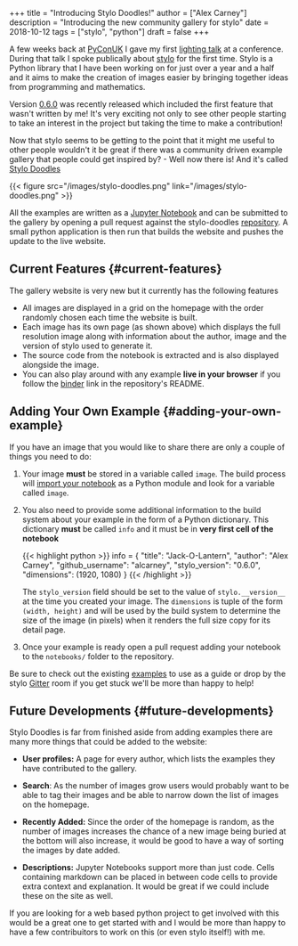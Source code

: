 +++
title = "Introducing Stylo Doodles!"
author = ["Alex Carney"]
description = "Introducing the new community gallery for stylo"
date = 2018-10-12
tags = ["stylo", "python"]
draft = false
+++

A few weeks back at [PyConUK](https://2018.pyconuk.org/) I gave my first [lighting talk](https://youtu.be/F5jSUJVymXk?t=3480)
at a conference. During that talk I spoke publically about [stylo](https://github.com/alcarney/stylo) for
the first time. Stylo is a Python library that I have been working on for just
over a year and a half and it aims to make the creation of images easier by
bringing together ideas from programming and mathematics.

Version [0.6.0](https://alcarney.github.io/stylo/changes.html) was recently released which included the first feature
that wasn't written by me! It's very exciting not only to see other people
starting to take an interest in the project but taking the time to make a
contribution!

Now that stylo seems to be getting to the point that it might me useful to
other people wouldn't it be great if there was a community driven example
gallery that people could get inspired by? - Well now there is! And it's
called [Stylo Doodles](https://alcarney.github.io/stylo-doodles)

{{< figure src="/images/stylo-doodles.png" link="/images/stylo-doodles.png" >}}

<!--more-->

All the examples are written as a [Jupyter Notebook](https://jupyter.org) and can be submitted to the
gallery by opening a pull request against the stylo-doodles [repository](https://github.com/alcarney/stylo-doodles). A small
python application is then run that builds the website and pushes the update to
the live website.


## Current Features {#current-features}

The gallery website is very new but it currently has the following features

-   All images are displayed in a grid on the homepage with the order randomly
    chosen each time the website is built.
-   Each image has its own page (as shown above) which displays the full
    resolution image along with information about the author, image and the
    version of stylo used to generate it.
-   The source code from the notebook is extracted and is also displayed
    alongside the image.
-   You can also play around with any example **live in your browser** if you
    follow the [binder](https://mybinder.org/v2/gh/alcarney/stylo-doodles/master) link in the repository's README.


## Adding Your Own Example {#adding-your-own-example}

If you have an image that you would like to share there are only a couple of
things you need to do:

1.  Your image **must** be stored in a variable called `image`. The build process
    will [import your notebook](https://jupyter-notebook.readthedocs.io/en/stable/examples/Notebook/Importing%2520Notebooks.html) as a Python module and look for a variable called
    `image`.

2.  You also need to provide some additional information to the build system
    about your example in the form of a Python dictionary. This dictionary
    **must** be called `info` and it must be in **very first cell of the notebook**

    {{< highlight python >}}
    info = {
         "title": "Jack-O-Lantern",
         "author": "Alex Carney",
         "github_username": "alcarney",
         "stylo_version": "0.6.0",
         "dimensions": (1920, 1080)
     }
    {{< /highlight >}}

    The `stylo_version` field should be set to the value of `stylo.__version__`
    at the time you created your image. The `dimensions` is tuple of the form
    `(width, height)` and will be used by the build system to determine the size
    of the image (in pixels) when it renders the full size copy for its detail
    page.

3.  Once your example is ready open a pull request adding your notebook to the
    `notebooks/` folder to the repository.

Be sure to check out the existing [examples](https://github.com/alcarney/stylo-doodles/tree/master/notebooks) to use as a guide or drop by the
stylo [Gitter](https://gitter.im/stylo-py/Lobby) room if you get stuck we'll be more than happy to help!


## Future Developments {#future-developments}

Stylo Doodles is far from finished aside from adding examples there are many
more things that could be added to the website:

-   **User profiles:** A page for every author, which lists the examples they
    have contributed to the gallery.

-   **Search**: As the number of images grow users would probably want to be able
    to tag their images and be able to narrow down the list of images on the
    homepage.

-   **Recently Added:** Since the order of the homepage is random, as the number
    of images increases the chance of a new image being buried at the bottom will
    also increase, it would be good to have a way of sorting the images by date
    added.

-   **Descriptions:** Jupyter Notebooks support more than just code. Cells
    containing markdown can be placed in between code cells to provide extra
    context and explanation. It would be great if we could include these on the
    site as well.

If you are looking for a web based python project to get involved with this
would be a great one to get started with and I would be more than happy to have
a few contribuitors to work on this (or even stylo itself!) with me.
